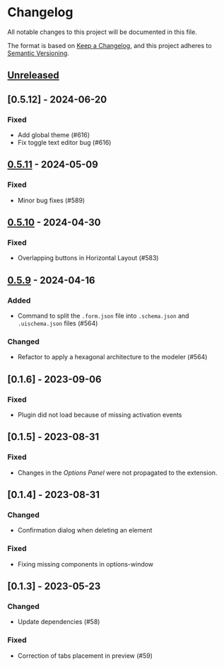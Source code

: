 # Changelog

All notable changes to this project will be documented in this file.

The format is based on [Keep a Changelog](https://keepachangelog.com/en/1.0.0/),
and this project adheres to [Semantic Versioning](https://semver.org/spec/v2.0.0.html).

## [Unreleased]

## [0.5.12] - 2024-06-20

### Fixed

* Add global theme (#616)
* Fix toggle text editor bug (#616)

## [0.5.11] - 2024-05-09

### Fixed

* Minor bug fixes (#589)

## [0.5.10] - 2024-04-30

### Fixed

* Overlapping buttons in Horizontal Layout (#583)

## [0.5.9] - 2024-04-16

### Added

* Command to split the `.form.json` file into `.schema.json` and `.uischema.json` files (#564)

### Changed

* Refactor to apply a hexagonal architecture to the modeler (#564)

## [0.1.6] - 2023-09-06

### Fixed

* Plugin did not load because of missing activation events

## [0.1.5] - 2023-08-31

### Fixed

* Changes in the *Options Panel* were not propagated to the extension.

## [0.1.4] - 2023-08-31

### Changed

* Confirmation dialog when deleting an element

### Fixed

* Fixing missing components in options-window

## [0.1.3] - 2023-05-23

### Changed

* Update dependencies (#58)

### Fixed

* Correction of tabs placement in preview (#59)

[unreleased]: https://github.com/Miragon/miranum-ide/compare/release/v0.5.11-vscode...HEAD

[0.5.11]: https://github.com/Miragon/miranum-ide/compare/release/v0.5.10...release/v0.5.11-vscode

[0.5.10]: https://github.com/Miragon/miranum-ide/compare/release/v0.5.9...release/v0.5.10-vscode

[0.5.9]: https://github.com/Miragon/miranum-ide/compare/release/v0.5.8...release/v0.5.9-vscode
